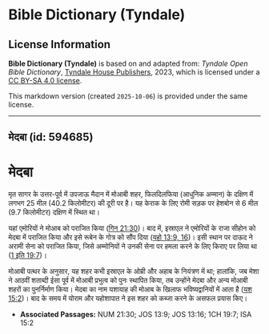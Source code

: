 # Bible Dictionary (Tyndale)

## License Information

**Bible Dictionary (Tyndale)** is based on and adapted from: _Tyndale Open Bible Dictionary_, [Tyndale House Publishers](https://tyndaleopenresources.com/), 2023, which is licensed under a [CC BY-SA 4.0 license](https://creativecommons.org/licenses/by-sa/4.0/legalcode.en).

This markdown version (created `2025-10-06`) is provided under the same license.



--------------------------------

## मेदबा (id: 594685)

मेदबा
=====

मृत सागर के उत्तर\-पूर्व में उपजाऊ मैदान में मोआबी शहर, फिलदिलफिया (आधुनिक अम्मान) के दक्षिण में लगभग 25 मील (40\.2 किलोमीटर) की दूरी पर है। यह केराक के लिए रोमी सड़क पर हेशबोन से 6 मील (9\.7 किलोमीटर) दक्षिण में स्थित था।

यहां एमोरियों ने मोआब को पराजित किया ([गिन 21:30](https://ref.ly/Num21:30))। बाद में, इस्राएल ने एमोरियों के राजा सीहोन को मेदबा में पराजित किया और इसे रूबेन के गोत्र को सौंप दिया ([यहो 13:9, 16](https://ref.ly/Josh13:9,Josh13:16))। इसी स्थान पर दाऊद ने अरामी सेना को पराजित किया, जिसे अम्मोनियों ने उनकी सेना पर हमला करने के लिए किराए पर लिया था ([1 इति 19:7](https://ref.ly/1Chr19:7))।

मोआबी पत्थर के अनुसार, यह शहर कभी इस्राएल के ओम्री और अहाब के नियंत्रण में था; हालांकि, जब मेशा ने आठवीं शताब्दी ईसा पूर्व में मोआबी प्रभुत्व को पुनः स्थापित किया, तब उन्होंने मेदबा और अन्य मोआबी शहरों का पुनर्निर्माण किया। मेदबा का नाम यशायाह की मोआब के खिलाफ भविष्यद्वानियों में आता है ([यश 15:2](https://ref.ly/Isa15:2))। बाद के समय में योराम और यहोशापात ने इस शहर को कब्जा करने के असफल प्रयास किए।

* **Associated Passages:** NUM 21:30; JOS 13:9; JOS 13:16; 1CH 19:7; ISA 15:2

